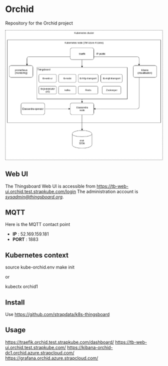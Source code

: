 # Orchid

Repository for the Orchid project

![OrchidArch](orchid-architecture.png)

## Web UI

The Thingsboard Web UI is accessible from https://tb-web-ui.orchid.test.strapkube.com/login
The administration account is *sysadmin@thingsboard.org*.

## MQTT

Here is the MQTT contact point 
* **IP** : 52.169.159.181
* **PORT** : 1883

## Kubernetes context

source kube-orchid.env 
make init 

or

kubectx orchid1

## Install

Use https://github.com/strapdata/k8s-thingsboard


## Usage

https://traefik.orchid.test.strapkube.com/dashboard/
https://tb-web-ui.orchid.test.strapkube.com/
https://kibana-orchid-dc1.orchid.azure.strapcloud.com/
https://grafana.orchid.azure.strapcloud.com/


